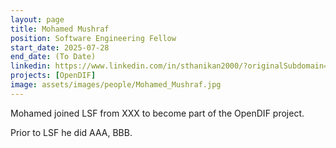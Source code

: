 ```yaml
---
layout: page
title: Mohamed Mushraf
position: Software Engineering Fellow
start_date: 2025-07-28
end_date: (To Date)
linkedin: https://www.linkedin.com/in/sthanikan2000/?originalSubdomain=lk
projects: [OpenDIF]
image: assets/images/people/Mohamed_Mushraf.jpg
---
```

Mohamed joined LSF from XXX to become part of the OpenDIF project.

Prior to LSF he did AAA, BBB.